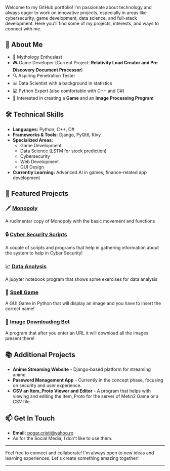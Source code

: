 Welcome to my GitHub portfolio! I'm passionate about technology and always eager to work on innovative projects, especially in areas like cybersecurity, game development, data science, and full-stack development. Here you'll find some of my projects, interests, and ways to connect with me.

## 🚀 About Me
- 🌌 Mythology Enthusiast
- 🎮 Game Developer (Current Project: **Relativity Load Creator and Pre Discovery Document Processor**)
- 🔍 Aspiring Penetration Tester
- 📊 Data Scientist with a background in statistics
- 💻 Python Expert (also comfortable with C++ and C#)
- 🏦 Interested in creating a **Game** and an **Image Processing Program**

## 🛠️ Technical Skills
- **Languages:** Python, C++, C#
- **Frameworks & Tools:** Django, PyQt6, Kivy
- **Specialized Areas:**
  - Game Development
  - Data Science (LSTM for stock prediction)
  - Cybersecurity
  - Web Development
  - GUI Design
- **Currently Learning:** Advanced AI in games, finance-related app development

## 🌟 Featured Projects

### 🗡️ [Monopoly](https://github.com/darkhpk/portfolio/tree/42f7744b8424becfb1ff42fab8918b27ed10a17f/Monopoly)
A rudimentar copy of Monopoly with the basic movement and functions

### 🔒 [Cyber Security Scripts](https://github.com/darkhpk/portfolio/tree/42f7744b8424becfb1ff42fab8918b27ed10a17f/cyber%20security)
A couple of scripts and programs that help in gathering information about the system to help in Cyber Security!

### 📈 [Data Analysis](https://github.com/darkhpk/portfolio/tree/42f7744b8424becfb1ff42fab8918b27ed10a17f/data%20analysis)
A jupyter notebook program that shows some exercises for data analysis

### 🧩 [Spell Game](https://github.com/darkhpk/portfolio/tree/42f7744b8424becfb1ff42fab8918b27ed10a17f/Spell%20Game)
A GUI Game in Python that will display an image and you have to insert the correct name!

### 📂 [Image Downloading Bot](https://github.com/darkhpk/portfolio/tree/42f7744b8424becfb1ff42fab8918b27ed10a17f/imgBot)
A program that after you enter an URL it will download all the images present there!

## 📚 Additional Projects
- **Anime Streaming Website** - Django-based platform for streaming anime.
- **Password Management App** - Currently in the concept phase, focusing on security and user experience.
- **CSV an Item_Proto Viewer and Editor** - A program that helps with viewing and editing the Item_Proto for the server of Metin2 Game or a CSV file.

## 📫 Get In Touch
- **Email:** pogar.cristi@yahoo.ro
- As for the Social Media, I don't like to use them.

---

Feel free to connect and collaborate! I'm always open to new ideas and learning experiences. Let's create something amazing together!

---
